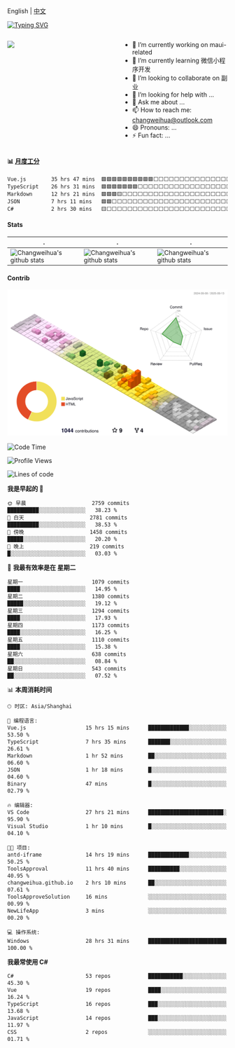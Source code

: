 English | [中文](README_CN.md)

[![Typing SVG](https://readme-typing-svg.herokuapp.com?color=%2336BCF7&center=true&vCenter=true&width=600&lines=Hi+there+👋,+I+am+Chang+Weihua;+Welcome+to+My+Profile!;Over+9+years+of+programming+experience;Always+learning+new+things+)](https://git.io/typing-svg)

<div style="display: grid;gap: 20px;grid-template-columns: repeat(auto-fit, minmax(240px, 1fr));">

[<img src="https://github-readme-stats.vercel.app/api?username=changweihua&show_icons=true&locale=cn" />](https://metrics.lecoq.io/changweihua#gh-light-mode-only)

<div>

- 🔭 I’m currently working on maui-related
- 🌱 I’m currently learning 微信小程序开发
- 👯 I’m looking to collaborate on 副业
- 🤔 I’m looking for help with ...
- 💬 Ask me about ...
- 📫 How to reach me: changweihua@outlook.com
- 😄 Pronouns: ...
- ⚡ Fun fact: ...

</div>

</div>

#### :bar_chart: [月度工分](https://github.com/changweihua/wakapi)

<!--START_SECTION:wakao-->

```txt
Vue.js        35 hrs 47 mins  🟩🟩🟩🟩🟩🟩🟩🟩🟩🟩⬜⬜⬜⬜⬜⬜⬜⬜⬜⬜⬜⬜⬜⬜⬜   39.11 %
TypeScript    26 hrs 31 mins  🟩🟩🟩🟩🟩🟩🟩⬜⬜⬜⬜⬜⬜⬜⬜⬜⬜⬜⬜⬜⬜⬜⬜⬜⬜   29.00 %
Markdown      12 hrs 21 mins  🟩🟩🟩🟨⬜⬜⬜⬜⬜⬜⬜⬜⬜⬜⬜⬜⬜⬜⬜⬜⬜⬜⬜⬜⬜   13.50 %
JSON          7 hrs 11 mins   🟩🟩⬜⬜⬜⬜⬜⬜⬜⬜⬜⬜⬜⬜⬜⬜⬜⬜⬜⬜⬜⬜⬜⬜⬜   07.86 %
C#            2 hrs 30 mins   🟨⬜⬜⬜⬜⬜⬜⬜⬜⬜⬜⬜⬜⬜⬜⬜⬜⬜⬜⬜⬜⬜⬜⬜⬜   02.75 %
```

<!--END_SECTION:wakao-->

#### Stats ####


| .                                                                                                                                            | .                                                                                                                                      | .                                                                                                                                                     |
| -------------------------------------------------------------------------------------------------------------------------------------------- | -------------------------------------------------------------------------------------------------------------------------------------- | ----------------------------------------------------------------------------------------------------------------------------------------------------- |
| ![Changweihua's github stats](https://github-readme-stats.vercel.app/api?username=changweihua&show_icons=true&theme=radical&hide_title=true) | ![Changweihua's github stats](https://github-readme-stats.vercel.app/api/top-langs/?username=changweihua&theme=radical&layout=compact) | ![Changweihua's github stats](https://github-readme-stats.vercel.app/api?username=changweihua&show_icons=true&theme=radical&include_all_commits=true) |


#### Contrib ####

<!--   profile-green-animate -->
![](./profile-3d-contrib/profile-south-season-animate.svg)

<!--START_SECTION:waka-->
![Code Time](http://img.shields.io/badge/Code%20Time-1%2C742%20hrs%2039%20mins-blue)

![Profile Views](http://img.shields.io/badge/%E4%B8%AA%E4%BA%BA%E8%B5%84%E6%96%99%E8%A7%82%E7%9C%8B%E6%AC%A1%E6%95%B0-3-blue)

![Lines of code](https://img.shields.io/badge/%E4%BB%8E%E3%80%8CHello%20World%E3%80%8D%E8%B5%B7%E6%88%91%E5%B7%B2%E7%BB%8F%E5%86%99%E4%BA%86-24.3%20million%20%E8%A1%8C%E4%BB%A3%E7%A0%81-blue)

**我是早起的 🐤** 

```text
🌞 早晨                     2759 commits        ██████████░░░░░░░░░░░░░░░   38.23 % 
🌆 白天                     2781 commits        ██████████░░░░░░░░░░░░░░░   38.53 % 
🌃 傍晚                     1458 commits        █████░░░░░░░░░░░░░░░░░░░░   20.20 % 
🌙 晚上                     219 commits         █░░░░░░░░░░░░░░░░░░░░░░░░   03.03 % 
```
📅 **我最有效率是在 星期二** 

```text
星期一                      1079 commits        ████░░░░░░░░░░░░░░░░░░░░░   14.95 % 
星期二                      1380 commits        █████░░░░░░░░░░░░░░░░░░░░   19.12 % 
星期三                      1294 commits        ████░░░░░░░░░░░░░░░░░░░░░   17.93 % 
星期四                      1173 commits        ████░░░░░░░░░░░░░░░░░░░░░   16.25 % 
星期五                      1110 commits        ████░░░░░░░░░░░░░░░░░░░░░   15.38 % 
星期六                      638 commits         ██░░░░░░░░░░░░░░░░░░░░░░░   08.84 % 
星期日                      543 commits         ██░░░░░░░░░░░░░░░░░░░░░░░   07.52 % 
```


📊 **本周消耗时间** 

```text
🕑︎ 时区: Asia/Shanghai

💬 编程语言: 
Vue.js                   15 hrs 15 mins      █████████████░░░░░░░░░░░░   53.50 % 
TypeScript               7 hrs 35 mins       ███████░░░░░░░░░░░░░░░░░░   26.61 % 
Markdown                 1 hr 52 mins        ██░░░░░░░░░░░░░░░░░░░░░░░   06.60 % 
JSON                     1 hr 18 mins        █░░░░░░░░░░░░░░░░░░░░░░░░   04.60 % 
Binary                   47 mins             █░░░░░░░░░░░░░░░░░░░░░░░░   02.79 % 

🔥 编辑器: 
VS Code                  27 hrs 21 mins      ████████████████████████░   95.90 % 
Visual Studio            1 hr 10 mins        █░░░░░░░░░░░░░░░░░░░░░░░░   04.10 % 

🐱‍💻 项目: 
antd-iframe              14 hrs 19 mins      █████████████░░░░░░░░░░░░   50.25 % 
ToolsApproval            11 hrs 40 mins      ██████████░░░░░░░░░░░░░░░   40.95 % 
changweihua.github.io    2 hrs 10 mins       ██░░░░░░░░░░░░░░░░░░░░░░░   07.61 % 
ToolsApproveSolution     16 mins             ░░░░░░░░░░░░░░░░░░░░░░░░░   00.99 % 
NewLifeApp               3 mins              ░░░░░░░░░░░░░░░░░░░░░░░░░   00.20 % 

💻 操作系统: 
Windows                  28 hrs 31 mins      █████████████████████████   100.00 % 
```

**我最常使用 C#** 

```text
C#                       53 repos            ███████████░░░░░░░░░░░░░░   45.30 % 
Vue                      19 repos            ████░░░░░░░░░░░░░░░░░░░░░   16.24 % 
TypeScript               16 repos            ███░░░░░░░░░░░░░░░░░░░░░░   13.68 % 
JavaScript               14 repos            ███░░░░░░░░░░░░░░░░░░░░░░   11.97 % 
CSS                      2 repos             ░░░░░░░░░░░░░░░░░░░░░░░░░   01.71 % 
```




<!--END_SECTION:waka-->


<!-- ![](assets/Bottom_down.svg) -->
